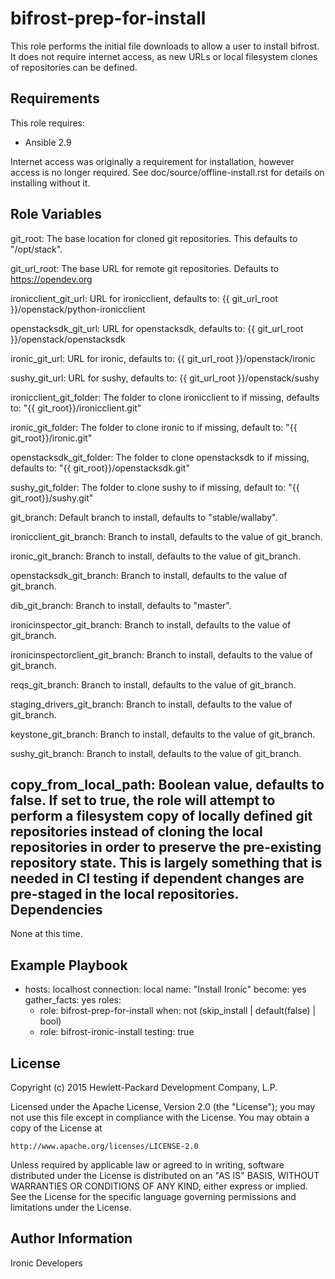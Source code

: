 bifrost-prep-for-install
========================

This role performs the initial file downloads to allow a user to install
bifrost.  It does not require internet access, as new URLs or local
filesystem clones of repositories can be defined.

Requirements
------------

This role requires:

- Ansible 2.9

Internet access was originally a requirement for installation, however access
is no longer required.  See doc/source/offline-install.rst for details on
installing without it.

Role Variables
--------------

git_root: The base location for cloned git repositories.  This defaults to
          "/opt/stack".

git_url_root: The base URL for remote git repositories. Defaults to
              https://opendev.org

ironicclient_git_url: URL for ironicclient, defaults to:
                      {{ git_url_root }}/openstack/python-ironicclient

openstacksdk_git_url: URL for openstacksdk, defaults to:
                      {{ git_url_root }}/openstack/openstacksdk

ironic_git_url: URL for ironic, defaults to:
                {{ git_url_root }}/openstack/ironic

sushy_git_url: URL for sushy, defaults to:
               {{ git_url_root }}/openstack/sushy

ironicclient_git_folder: The folder to clone ironicclient to if missing,
                         defaults to: "{{ git_root}}/ironicclient.git"

ironic_git_folder: The folder to clone ironic to if missing, default to:
                   "{{ git_root}}/ironic.git"

openstacksdk_git_folder: The folder to clone openstacksdk to if missing,
                         defaults to: "{{ git_root}}/openstacksdk.git"

sushy_git_folder: The folder to clone sushy to if missing, default to:
                  "{{ git_root}}/sushy.git"

git_branch: Default branch to install, defaults to "stable/wallaby".

ironicclient_git_branch: Branch to install, defaults to the value of
                         git_branch.

ironic_git_branch: Branch to install, defaults to the value of git_branch.

openstacksdk_git_branch: Branch to install, defaults to the value of
                         git_branch.

dib_git_branch: Branch to install, defaults to "master".

ironicinspector_git_branch: Branch to install, defaults to the value of
                            git_branch.

ironicinspectorclient_git_branch: Branch to install, defaults to
                                  the value of git_branch.

reqs_git_branch: Branch to install, defaults to the value of git_branch.

staging_drivers_git_branch: Branch to install, defaults to the value of
                            git_branch.

keystone_git_branch: Branch to install, defaults to the value of git_branch.

sushy_git_branch: Branch to install, defaults to the value of git_branch.

copy_from_local_path: Boolean value, defaults to false. If set to true,
                      the role will attempt to perform a filesystem copy of
                      locally defined git repositories instead of cloning
                      the local repositories in order to preserve the
                      pre-existing repository state.  This is largely
                      something that is needed in CI testing if dependent
                      changes are pre-staged in the local repositories.
Dependencies
------------

None at this time.

Example Playbook
----------------

- hosts: localhost
  connection: local
  name: "Install Ironic"
  become: yes
  gather_facts: yes
  roles:
    - role: bifrost-prep-for-install
      when: not (skip_install | default(false) | bool)
    - role: bifrost-ironic-install
      testing: true

License
-------

Copyright (c) 2015 Hewlett-Packard Development Company, L.P.

Licensed under the Apache License, Version 2.0 (the "License");
you may not use this file except in compliance with the License.
You may obtain a copy of the License at

    http://www.apache.org/licenses/LICENSE-2.0

Unless required by applicable law or agreed to in writing, software
distributed under the License is distributed on an "AS IS" BASIS,
WITHOUT WARRANTIES OR CONDITIONS OF ANY KIND, either express or implied.
See the License for the specific language governing permissions and
limitations under the License.

Author Information
------------------

Ironic Developers
